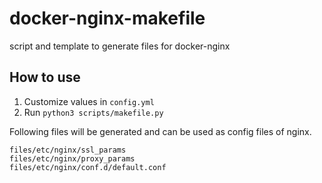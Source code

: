 # docker-nginx-makefile
script and template to generate files for docker-nginx

## How to use

1. Customize values in `config.yml`
2. Run `python3 scripts/makefile.py`

Following files will be generated and can be used as config files of nginx.
```
files/etc/nginx/ssl_params
files/etc/nginx/proxy_params
files/etc/nginx/conf.d/default.conf
```
